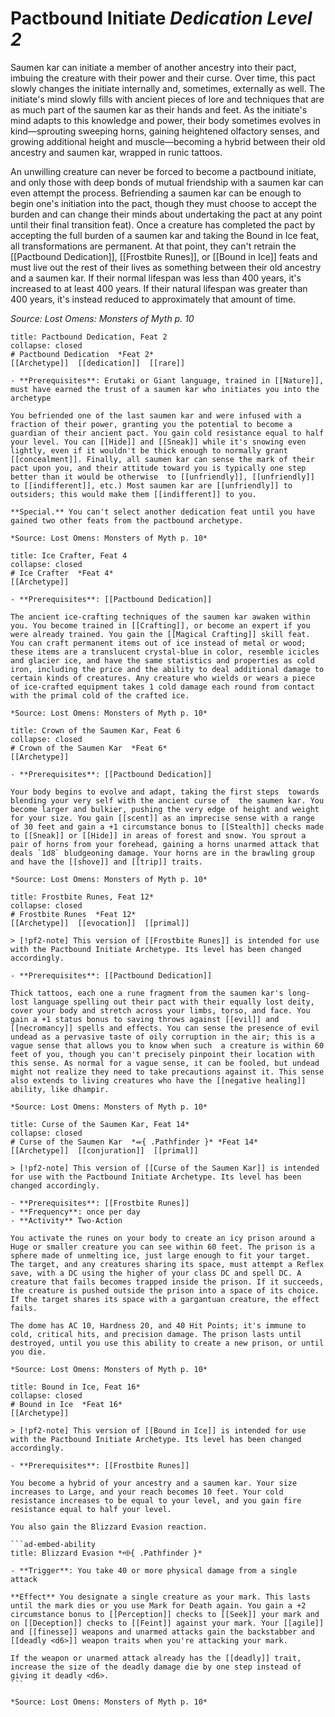 
# Pactbound Initiate *Dedication Level 2*  

Saumen kar can initiate a member of another ancestry into their pact, imbuing the creature with their power and their curse. Over time, this pact slowly changes the initiate internally and, sometimes, externally as well. The initiate's mind slowly fills with ancient pieces of lore and techniques that are as much part of the saumen kar as their hands and feet. As the initiate's mind adapts to this knowledge and power, their body sometimes evolves in kind—sprouting sweeping horns, gaining heightened olfactory senses, and growing additional height and muscle—becoming a hybrid between their old ancestry and saumen kar, wrapped in runic tattoos.

An unwilling creature can never be forced to become a pactbound initiate, and only those with deep bonds of mutual friendship with a saumen kar can even attempt the process. Befriending a saumen kar can be enough to begin one's initiation into the pact, though they must choose to accept the burden and can change their minds about undertaking the pact at any point until their final transition  feat). Once a creature has completed the pact by accepting the full burden of a saumen kar and taking the Bound in Ice feat, all transformations are permanent. At that point, they can't retrain the [[Pactbound Dedication]], [[Frostbite Runes]], or [[Bound in Ice]] feats and must live out the rest of their lives as something between their old ancestry and a saumen kar. If their normal lifespan was less than 400 years, it's increased to at least 400 years. If their natural lifespan was greater than 400 years, it's instead reduced to approximately that amount of time. 

*Source: Lost Omens: Monsters of Myth p. 10*

```ad-embed-feat
title: Pactbound Dedication, Feat 2
collapse: closed
# Pactbound Dedication  *Feat 2*  
[[Archetype]]  [[dedication]]  [[rare]]  

- **Prerequisites**: Erutaki or Giant language, trained in [[Nature]], must have earned the trust of a saumen kar who initiates you into the archetype

You befriended one of the last saumen kar and were infused with a fraction of their power, granting you the potential to become a guardian of their ancient pact. You gain cold resistance equal to half your level. You can [[Hide]] and [[Sneak]] while it's snowing even lightly, even if it wouldn't be thick enough to normally grant [[concealment]]. Finally, all saumen kar can sense the mark of their pact upon you, and their attitude toward you is typically one step better than it would be otherwise  to [[unfriendly]], [[unfriendly]] to [[indifferent]], etc.) Most saumen kar are [[unfriendly]] to outsiders; this would make them [[indifferent]] to you.

**Special.** You can't select another dedication feat until you have gained two other feats from the pactbound archetype.

*Source: Lost Omens: Monsters of Myth p. 10*  
```  

```ad-embed-feat
title: Ice Crafter, Feat 4
collapse: closed
# Ice Crafter  *Feat 4*  
[[Archetype]]  

- **Prerequisites**: [[Pactbound Dedication]]

The ancient ice-crafting techniques of the saumen kar awaken within you. You become trained in [[Crafting]], or become an expert if you were already trained. You gain the [[Magical Crafting]] skill feat. You can craft permanent items out of ice instead of metal or wood; these items are a translucent crystal-blue in color, resemble icicles and glacier ice, and have the same statistics and properties as cold iron, including the price and the ability to deal additional damage to certain kinds of creatures. Any creature who wields or wears a piece of ice-crafted equipment takes 1 cold damage each round from contact with the primal cold of the crafted ice.

*Source: Lost Omens: Monsters of Myth p. 10*  
```  

```ad-embed-feat
title: Crown of the Saumen Kar, Feat 6
collapse: closed
# Crown of the Saumen Kar  *Feat 6*  
[[Archetype]]  

- **Prerequisites**: [[Pactbound Dedication]]

Your body begins to evolve and adapt, taking the first steps  towards blending your very self with the ancient curse of  the saumen kar. You become larger and bulkier, pushing the very edge of height and weight for your size. You gain [[scent]] as an imprecise sense with a range of 30 feet and gain a +1 circumstance bonus to [[Stealth]] checks made to [[Sneak]] or [[Hide]] in areas of forest and snow. You sprout a pair of horns from your forehead, gaining a horns unarmed attack that deals `1d8` bludgeoning damage. Your horns are in the brawling group and have the [[shove]] and [[trip]] traits.

*Source: Lost Omens: Monsters of Myth p. 10*  
```  

```ad-embed-feat
title: Frostbite Runes, Feat 12*
collapse: closed
# Frostbite Runes  *Feat 12*  
[[Archetype]]  [[evocation]]  [[primal]]  

> [!pf2-note] This version of [[Frostbite Runes]] is intended for use with the Pactbound Initiate Archetype. Its level has been changed accordingly.

- **Prerequisites**: [[Pactbound Dedication]]

Thick tattoos, each one a rune fragment from the saumen kar's long-lost language spelling out their pact with their equally lost deity, cover your body and stretch across your limbs, torso, and face. You gain a +1 status bonus to saving throws against [[evil]] and [[necromancy]] spells and effects. You can sense the presence of evil undead as a pervasive taste of oily corruption in the air; this is a vague sense that allows you to know when such  a creature is within 60 feet of you, though you can't precisely pinpoint their location with this sense. As normal for a vague sense, it can be fooled, but undead might not realize they need to take precautions against it. This sense also extends to living creatures who have the [[negative healing]] ability, like dhampir.

*Source: Lost Omens: Monsters of Myth p. 10*  
```  

```ad-embed-feat
title: Curse of the Saumen Kar, Feat 14*
collapse: closed
# Curse of the Saumen Kar  *⬺{ .Pathfinder }* *Feat 14*  
[[Archetype]]  [[conjuration]]  [[primal]]  

> [!pf2-note] This version of [[Curse of the Saumen Kar]] is intended for use with the Pactbound Initiate Archetype. Its level has been changed accordingly.

- **Prerequisites**: [[Frostbite Runes]]
- **Frequency**: once per day
- **Activity** Two-Action

You activate the runes on your body to create an icy prison around a Huge or smaller creature you can see within 60 feet. The prison is a sphere made of unmelting ice, just large enough to fit your target. The target, and any creatures sharing its space, must attempt a Reflex save, with a DC using the higher of your class DC and spell DC. A creature that fails becomes trapped inside the prison. If it succeeds, the creature is pushed outside the prison into a space of its choice. If the target shares its space with a gargantuan creature, the effect fails.

The dome has AC 10, Hardness 20, and 40 Hit Points; it's immune to cold, critical hits, and precision damage. The prison lasts until destroyed, until you use this ability to create a new prison, or until you die.

*Source: Lost Omens: Monsters of Myth p. 10*  
```  

````ad-embed-feat
title: Bound in Ice, Feat 16*
collapse: closed
# Bound in Ice  *Feat 16*  
[[Archetype]]  

> [!pf2-note] This version of [[Bound in Ice]] is intended for use with the Pactbound Initiate Archetype. Its level has been changed accordingly.

- **Prerequisites**: [[Frostbite Runes]]

You become a hybrid of your ancestry and a saumen kar. Your size increases to Large, and your reach becomes 10 feet. Your cold resistance increases to be equal to your level, and you gain fire resistance equal to half your level.

You also gain the Blizzard Evasion reaction.

```ad-embed-ability
title: Blizzard Evasion *⬲{ .Pathfinder }*

- **Trigger**: You take 40 or more physical damage from a single attack

**Effect** You designate a single creature as your mark. This lasts until the mark dies or you use Mark for Death again. You gain a +2 circumstance bonus to [[Perception]] checks to [[Seek]] your mark and on [[Deception]] checks to [[Feint]] against your mark. Your [[agile]] and [[finesse]] weapons and unarmed attacks gain the backstabber and [[deadly <d6>]] weapon traits when you're attacking your mark.

If the weapon or unarmed attack already has the [[deadly]] trait, increase the size of the deadly damage die by one step instead of giving it deadly <d6>.
```

*Source: Lost Omens: Monsters of Myth p. 10*  
````
